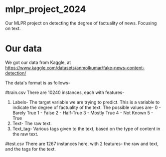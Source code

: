 # mlpr_project_2024
Our MLPR project on detecting the degree of factuality of news. Focusing on text.

# Our data
We got our data from Kaggle, at https://www.kaggle.com/datasets/anmolkumar/fake-news-content-detection/

The data's format is as follows-

#train.csv
There are 10240 instances, each with features-
1. Labels- The target variable we are trying to predict. This is a variable to indicate the degree of factuality of the text. The possible values are-
     0 - Barely True
     1 - False
     2 - Half-True
     3 - Mostly True
     4 - Not Known
     5 - True
2. Text- The raw text.
3. Text_tag- Various tags given to the text, based on the type of content in the raw text.

#test.csv
There are 1267 instances here, with 2 features- the raw and text, and the tags for the text.

